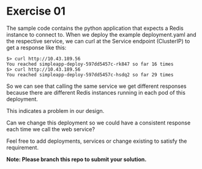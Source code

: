 # Exercise 01

The sample code contains the python application that expects a Redis instance to connect to.
When we deploy the example deployment.yaml and the respective service, we can curl at the Service endpoint (ClusterIP)
to get a response like this:

```
$> curl http://10.43.189.56
You reached simpleapp-deploy-597dd5457c-rk847 so far 16 times
$> curl http://10.43.189.56
You reached simpleapp-deploy-597dd5457c-hsdq2 so far 29 times
```

So we can see that calling the same service we get different responses because there are different 
Redis instances running in each pod of this deployment.

This indicates a problem in our design.

Can we change this deployment so we could have a consistent response each time we call the web service?

Feel free to add deployments, services or change existing to satisfy the requirement.

**Note: Please branch this repo to submit your solution.**
